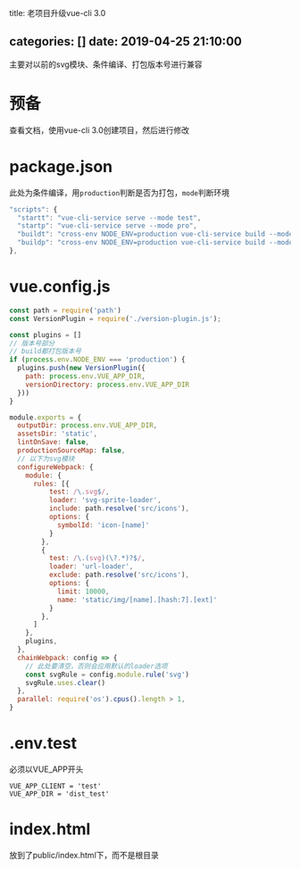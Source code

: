 title: 老项目升级vue-cli 3.0

categories: []
date: 2019-04-25 21:10:00
---

主要对以前的svg模块、条件编译、打包版本号进行兼容

<!--more-->

# 预备
查看文档，使用vue-cli 3.0创建项目，然后进行修改

# package.json
此处为条件编译，用`production`判断是否为打包，`mode`判断环境

```js
"scripts": {
  "startt": "vue-cli-service serve --mode test",
  "startp": "vue-cli-service serve --mode pro",
  "buildt": "cross-env NODE_ENV=production vue-cli-service build --mode test",
  "buildp": "cross-env NODE_ENV=production vue-cli-service build --mode pro"
},
```

# vue.config.js

```js
const path = require('path')
const VersionPlugin = require('./version-plugin.js');

const plugins = []
// 版本号部分
// build都打包版本号
if (process.env.NODE_ENV === 'production') {
  plugins.push(new VersionPlugin({
    path: process.env.VUE_APP_DIR,
    versionDirectory: process.env.VUE_APP_DIR
  }))
}

module.exports = {
  outputDir: process.env.VUE_APP_DIR,
  assetsDir: 'static',
  lintOnSave: false,
  productionSourceMap: false,
  // 以下为svg模块
  configureWebpack: {
    module: {
      rules: [{
          test: /\.svg$/,
          loader: 'svg-sprite-loader',
          include: path.resolve('src/icons'),
          options: {
            symbolId: 'icon-[name]'
          }
        },
        {
          test: /\.(svg)(\?.*)?$/,
          loader: 'url-loader',
          exclude: path.resolve('src/icons'),
          options: {
            limit: 10000,
            name: 'static/img/[name].[hash:7].[ext]'
          }
        },
      ]
    },
    plugins,
  },
  chainWebpack: config => {
    // 此处要清空，否则会应用默认的loader选项
    const svgRule = config.module.rule('svg')
    svgRule.uses.clear()
  },
  parallel: require('os').cpus().length > 1,
}
```

# .env.test
必须以VUE_APP开头

```
VUE_APP_CLIENT = 'test'
VUE_APP_DIR = 'dist_test'
```

# index.html
放到了public/index.html下，而不是根目录